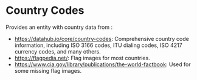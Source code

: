 # Country Codes
 
Provides an entity with country data from :

* https://datahub.io/core/country-codes:
    Comprehensive country code information, including ISO 3166 codes, ITU dialing codes, ISO 4217 currency codes, and many others.
* https://flagpedia.net/:
    Flag images for most countries.
* https://www.cia.gov/library/publications/the-world-factbook:
    Used for some missing flag images.
